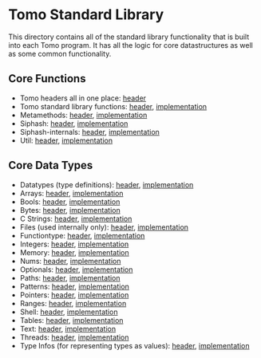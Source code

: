 # Tomo Standard Library

This directory contains all of the standard library functionality that is built
into each Tomo program. It has all the logic for core datastructures as well as
some common functionality.

## Core Functions

- Tomo headers all in one place: [header](stdlib/tomo.h)
- Tomo standard library functions: [header](stdlib/stdlib.h), [implementation](stdlib/stdlib.c)
- Metamethods: [header](stdlib/metamethods.h), [implementation](stdlib/metamethods.c)
- Siphash: [header](stdlib/siphash.h), [implementation](stdlib/siphash.c)
- Siphash-internals: [header](stdlib/siphash-internals.h), [implementation](stdlib/siphash-internals.c)
- Util: [header](stdlib/util.h), [implementation](stdlib/util.c)

## Core Data Types

- Datatypes (type definitions): [header](stdlib/datatypes.h), [implementation](stdlib/datatypes.c)
- Arrays: [header](stdlib/arrays.h), [implementation](stdlib/arrays.c)
- Bools: [header](stdlib/bools.h), [implementation](stdlib/bools.c)
- Bytes: [header](stdlib/bytes.h), [implementation](stdlib/bytes.c)
- C Strings: [header](stdlib/c_strings.h), [implementation](stdlib/c_strings.c)
- Files (used internally only): [header](stdlib/files.h), [implementation](stdlib/files.c)
- Functiontype: [header](stdlib/functiontype.h), [implementation](stdlib/functiontype.c)
- Integers: [header](stdlib/integers.h), [implementation](stdlib/integers.c)
- Memory: [header](stdlib/memory.h), [implementation](stdlib/memory.c)
- Nums: [header](stdlib/nums.h), [implementation](stdlib/nums.c)
- Optionals: [header](stdlib/optionals.h), [implementation](stdlib/optionals.c)
- Paths: [header](stdlib/paths.h), [implementation](stdlib/paths.c)
- Patterns: [header](stdlib/patterns.h), [implementation](stdlib/patterns.c)
- Pointers: [header](stdlib/pointers.h), [implementation](stdlib/pointers.c)
- Ranges: [header](stdlib/ranges.h), [implementation](stdlib/ranges.c)
- Shell: [header](stdlib/shell.h), [implementation](stdlib/shell.c)
- Tables: [header](stdlib/tables.h), [implementation](stdlib/tables.c)
- Text: [header](stdlib/text.h), [implementation](stdlib/text.c)
- Threads: [header](stdlib/threads.h), [implementation](stdlib/threads.c)
- Type Infos (for representing types as values): [header](stdlib/types.h), [implementation](stdlib/types.c)
